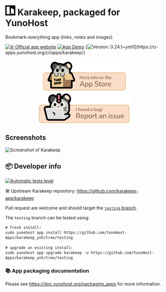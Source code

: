 <!--
N.B.: This README was automatically generated by <https://github.com/YunoHost/apps_tools/blob/main/readme_generator>
It shall NOT be edited by hand.
-->

<h1>
  <img src="https://raw.githubusercontent.com/YunoHost/apps/main/logos/karakeep.png" width="32px" alt="Logo of Karakeep">
  Karakeep, packaged for YunoHost
</h1>

Bookmark-everything app (links, notes and images)

[![🌐 Official app website](https://img.shields.io/badge/Official_app_website-darkgreen?style=for-the-badge)](https://karakeep.app/)
[![App Demo](https://img.shields.io/badge/App_Demo-blue?style=for-the-badge)](https://try.karakeep.app/signin)
[![Version: 0.24.1~ynh1](https://img.shields.io/badge/Version-0.24.1~ynh1-rgba(0,150,0,1)?style=for-the-badge)](https://ci-apps.yunohost.org/ci/apps/karakeep/)

<div align="center">
<a href="https://apps.yunohost.org/app/karakeep"><img height="100px" src="https://github.com/YunoHost/yunohost-artwork/raw/refs/heads/main/badges/neopossum-badges/badge_more_info_on_the_appstore.svg"/></a>
<a href="https://github.com/YunoHost-Apps/karakeep_ynh/issues"><img height="100px" src="https://github.com/YunoHost/yunohost-artwork/raw/refs/heads/main/badges/neopossum-badges/badge_report_an_issue.svg"/></a>
</div>


## Screenshots
![Screenshot of Karakeep](./doc/screenshots/screenshot.png)

## 📦 Developer info

[![Automatic tests level](https://apps.yunohost.org/badge/cilevel/karakeep)](https://ci-apps.yunohost.org/ci/apps/karakeep/)

🛠️ Upstream Karakeep repository: <https://github.com/karakeep-app/karakeep>

Pull request are welcome and should target the [`testing` branch](https://github.com/YunoHost-Apps/karakeep_ynh/tree/testing).

The `testing` branch can be tested using:
```
# fresh install:
sudo yunohost app install https://github.com/YunoHost-Apps/karakeep_ynh/tree/testing

# upgrade an existing install:
sudo yunohost app upgrade karakeep -u https://github.com/YunoHost-Apps/karakeep_ynh/tree/testing
```

### 📚 App packaging documentation

Please see <https://doc.yunohost.org/packaging_apps> for more information.